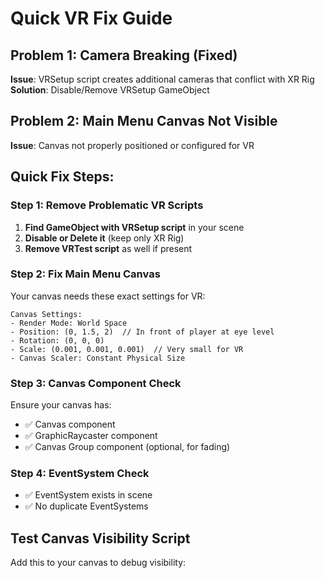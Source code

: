 # Quick VR Fix Guide

## Problem 1: Camera Breaking (Fixed)

**Issue**: VRSetup script creates additional cameras that conflict with XR Rig
**Solution**: Disable/Remove VRSetup GameObject

## Problem 2: Main Menu Canvas Not Visible

**Issue**: Canvas not properly positioned or configured for VR

## Quick Fix Steps:

### Step 1: Remove Problematic VR Scripts

1. **Find GameObject with VRSetup script** in your scene
2. **Disable or Delete it** (keep only XR Rig)
3. **Remove VRTest script** as well if present

### Step 2: Fix Main Menu Canvas

Your canvas needs these exact settings for VR:

```
Canvas Settings:
- Render Mode: World Space
- Position: (0, 1.5, 2)  // In front of player at eye level
- Rotation: (0, 0, 0)
- Scale: (0.001, 0.001, 0.001)  // Very small for VR
- Canvas Scaler: Constant Physical Size
```

### Step 3: Canvas Component Check

Ensure your canvas has:

- ✅ Canvas component
- ✅ GraphicRaycaster component
- ✅ Canvas Group component (optional, for fading)

### Step 4: EventSystem Check

- ✅ EventSystem exists in scene
- ✅ No duplicate EventSystems

## Test Canvas Visibility Script

Add this to your canvas to debug visibility:
